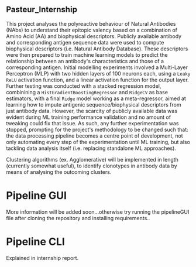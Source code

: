 ## Pasteur_Internship

This project analyses the polyreactive behaviour of Natural Antibodies (NAbs) to understand their epitopic valency based on a combination of Amino Acid (AA) and biophysical descriptors. Publicly available antibody and corresponding antigen sequence data were used to compute biophysical descriptors (i.e. Natural Antibody Database). These descriptors were then prepared to train machine learning models to predict the relationship between an antibody's characteristics and those of a corresponding antigen. Initial modelling experiments involved a Multi-Layer Perceptron (MLP) with two hidden layers of 100 neurons each, using a `Leaky ReLU` activation function, and a linear activation function for the output layer. Further testing was conducted with a stacked regression model, combinining a `HistGradientBoostingRegressor` and `RidgeCV` as base estimators, with a final `Ridge` model working as a meta-regressor, aimed at learning how to impute antigenic sequence/biophysical descriptors from just antibody data. However, the scarcity of publicly available data was evident during ML training performance validation and no amount of tweaking could fix that issue. As such, any further experimentation was stopped, prompting for the project's methodology to be changed such that: the data processing pipeline becomes a centre point of development, not only automating every step of the experimentation until ML training, but also tackling data analysis itself (i.e. replacing standalone ML approaches). 

Clustering algorithms (ex. Agglomerative) will be implemented in length (currently somewhat useful), to identify clonotypes in antibody data by means of analysing the outcoming clusters. 

# Pipeline GUI

More information will be added soon...otherwise try running the pipelineGUI file after cloning the repository and installing requirements..

# Pipeline CLI

Explained in internship report.
